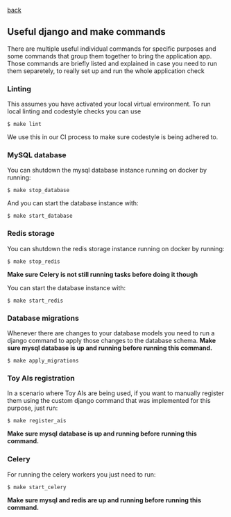 [back](../README.md)

## Useful django and make commands
There are multiple useful individual commands for specific purposes and some commands that group them together to bring the application app. Those commands are briefly listed and explained in case you need to run them separetely, to really set up and run the whole application check

### Linting
This assumes you have activated your local virtual environment.
To run local linting and codestyle checks you can use
```
$ make lint
```
We use this in our CI process to make sure codestyle is being adhered to.

### MySQL database
You can shutdown the mysql database instance running on docker by running:
```
$ make stop_database
```

And you can start the database instance with:
```
$ make start_database
```

### Redis storage
You can shutdown the redis storage instance running on docker by running:
```
$ make stop_redis
```
**Make sure Celery is not still running tasks before doing it though**

You can start the database instance with:
```
$ make start_redis
```

### Database migrations
Whenever there are changes to your database models you need to run a django command to apply those changes to the database schema.
**Make sure mysql database is up and running before running this command.**
```
$ make apply_migrations
```

### Toy AIs registration
In a scenario where Toy AIs are being used, if you want to manually register them using the custom django command that was implemented for this purpose, just run:
```
$ make register_ais
```
**Make sure mysql database is up and running before running this command.**

### Celery
For running the celery workers you just need to run:
```
$ make start_celery
```
**Make sure mysql and redis are up and running before running this command.**
